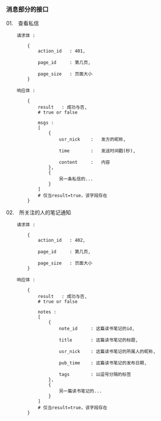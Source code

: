 ### 消息部分的接口 ###


01.　查看私信  

        请求体 :  
        
            {  
                action_id   : 401,  
            
                page_id     : 第几页,  
                
                page_size   : 页面大小  
            }  
        
        响应体 :  
        
            {  
                result   : 成功与否,  
                # true or false  
            
                msgs :  
                [  
                    {  
                        usr_nick    :   发方的昵称,  
                        
                        time        :   发送时间戳(秒),  
                        
                        content     :   内容  
                    },  
                    {  
                        另一条私信的...  
                    }  
                ]  
                # 仅当result=true，该字段存在
            }  


02.　所关注的人的笔记通知  

        请求体 :  
        
            {  
                action_id   : 402,  
            
                page_id     : 第几页,  
                
                page_size   : 页面大小  
            }  
        
        响应体 :  
        
            {  
                result   : 成功与否,  
                # true or false  
            
                notes :  
                [  
                    {  
                        note_id     : 这篇读书笔记的id,  
                        
                        title       : 这篇读书笔记的标题,  
                        
                        usr_nick    : 这篇读书笔记的所属人的昵称,  
                        
                        pub_time    : 这篇读书笔记的发布日期,  
                        
                        tags        : 以逗号分隔的标签  
                    },  
                    {  
                        另一篇读书笔记的...  
                    }  
                ]  
                # 仅当result=true，该字段存在
            }  
